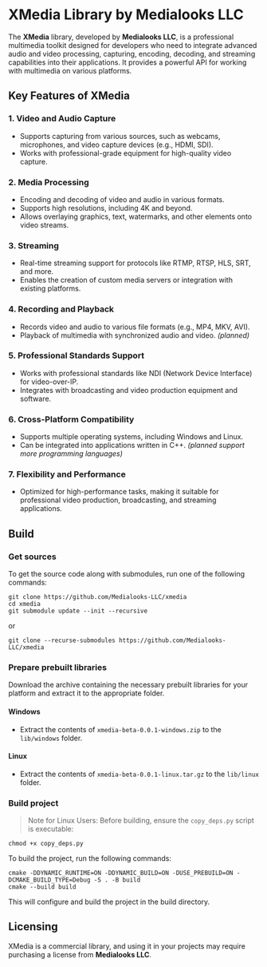 # XMedia Library by Medialooks LLC

The **XMedia** library, developed by **Medialooks LLC**, is a professional multimedia toolkit designed for developers who need to integrate advanced audio and video processing, capturing, encoding, decoding, and streaming capabilities into their applications. It provides a powerful API for working with multimedia on various platforms.

## Key Features of XMedia

### 1. Video and Audio Capture
   - Supports capturing from various sources, such as webcams, microphones, and video capture devices (e.g., HDMI, SDI).
   - Works with professional-grade equipment for high-quality video capture.

### 2. Media Processing
   - Encoding and decoding of video and audio in various formats.
   - Supports high resolutions, including 4K and beyond.
   - Allows overlaying graphics, text, watermarks, and other elements onto video streams.

### 3. Streaming
   - Real-time streaming support for protocols like RTMP, RTSP, HLS, SRT, and more.
   - Enables the creation of custom media servers or integration with existing platforms.

### 4. Recording and Playback
   - Records video and audio to various file formats (e.g., MP4, MKV, AVI).
   - Playback of multimedia with synchronized audio and video. _(planned)_

### 5. Professional Standards Support
   - Works with professional standards like NDI (Network Device Interface) for video-over-IP.
   - Integrates with broadcasting and video production equipment and software.

### 6. Cross-Platform Compatibility
   - Supports multiple operating systems, including Windows and Linux.
   - Can be integrated into applications written in C++. _(planned support more programming languages)_

### 7. Flexibility and Performance
   - Optimized for high-performance tasks, making it suitable for professional video production, broadcasting, and streaming applications.

## Build
### Get sources
To get the source code along with submodules, run one of the following commands:
```shell
git clone https://github.com/Medialooks-LLC/xmedia
cd xmedia
git submodule update --init --recursive
```
or
```shell
git clone --recurse-submodules https://github.com/Medialooks-LLC/xmedia
```

### Prepare prebuilt libraries
Download the archive containing the necessary prebuilt libraries for your platform and extract it to the appropriate folder.
#### Windows
- Extract the contents of `xmedia-beta-0.0.1-windows.zip` to the `lib/windows` folder.
#### Linux
- Extract the contents of `xmedia-beta-0.0.1-linux.tar.gz` to the `lib/linux` folder.

### Build project

> Note for Linux Users: Before building, ensure the `copy_deps.py` script is executable:
```shell
chmod +x copy_deps.py
```

To build the project, run the following commands:
```shell
cmake -DDYNAMIC_RUNTIME=ON -DDYNAMIC_BUILD=ON -DUSE_PREBUILD=ON -DCMAKE_BUILD_TYPE=Debug -S . -B build
cmake --build build
```
This will configure and build the project in the build directory.

## Licensing
XMedia is a commercial library, and using it in your projects may require purchasing a license from **Medialooks LLC**.
